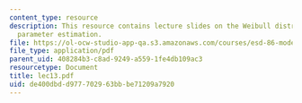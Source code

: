 ```yaml
---
content_type: resource
description: This resource contains lecture slides on the Weibull distribution and
  parameter estimation.
file: https://ol-ocw-studio-app-qa.s3.amazonaws.com/courses/esd-86-models-data-and-inference-for-socio-technical-systems-spring-2007/de400dbdd977702963bbbe71209a7920_lec13.pdf
file_type: application/pdf
parent_uid: 408284b3-c8ad-9249-a559-1fe4db109ac3
resourcetype: Document
title: lec13.pdf
uid: de400dbd-d977-7029-63bb-be71209a7920
---
```

